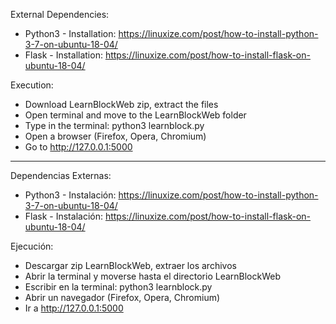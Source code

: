 External Dependencies:
  - Python3
        - Installation: https://linuxize.com/post/how-to-install-python-3-7-on-ubuntu-18-04/
  - Flask
        - Installation: https://linuxize.com/post/how-to-install-flask-on-ubuntu-18-04/

Execution:
  - Download LearnBlockWeb zip, extract the files
  - Open terminal and move to the LearnBlockWeb folder
  - Type in the terminal: python3 learnblock.py
  - Open a browser (Firefox, Opera, Chromium)
  - Go to http://127.0.0.1:5000
  
---------------------------------------------------------------------------------------------

Dependencias Externas:
  - Python3
        - Instalación: https://linuxize.com/post/how-to-install-python-3-7-on-ubuntu-18-04/
  - Flask
        - Instalación: https://linuxize.com/post/how-to-install-flask-on-ubuntu-18-04/

Ejecución:
  - Descargar zip LearnBlockWeb, extraer los archivos
  - Abrir la terminal y moverse hasta el directorio LearnBlockWeb
  - Escribir en la terminal: python3 learnblock.py
  - Abrir un navegador (Firefox, Opera, Chromium)
  - Ir a http://127.0.0.1:5000
